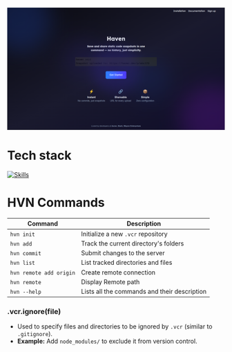 ![Alt text](https://raw.githubusercontent.com/prasannashrestha011/ImageRepository/main/uploads/Screenshot%20from%202025-04-17%2013-32-00.png)

# Tech stack
[![Skills](https://skillicons.dev/icons?i=go,nextjs,django,postgres,redis)]()

# HVN Commands

| Command                      | Description                                      |
|------------------------------|--------------------------------------------------|
| `hvn init`                   | Initialize a new `.vcr` repository               |
| `hvn add`                    | Track the current directory's folders            |
| `hvn commit`                 | Submit changes to the server                     |
| `hvn list`                   | List tracked directories and files               |
| `hvn remote add origin`      | Create remote connection                         |
| `hvn remote`                 | Display Remote path                              |
| `hvn --help`                 | Lists all the commands and their description     |

### .vcr.ignore(file)
- Used to specify files and directories to be ignored by `.vcr` (similar to `.gitignore`).
- **Example:** Add `node_modules/` to exclude it from version control.
